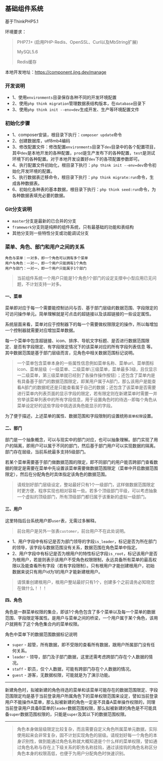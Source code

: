 ## 基础组件系统

基于ThinkPHP5.1

环境要求：

> PHP7.1+ (启用PHP-Redis、OpenSSL、Curl以及MbString扩展)
> 
> MySQL5.6
> 
> Redis缓存

本地开发地址：https://component.jing.dev/manage

### 开发说明

* 1、使用`environments`目录保存各种不同的开发环境配置
* 2、使用`php think migration`管理数据表结构版本，在`database`目录下
* 3、使用`php think init --env=dev`生成开发、生产等环境配置文件

### 初始化步骤

* 1、composer安装，根目录下执行：`composer update`命令
* 2、创建数据库，utf8mb4编码
* 3、修改配置文件：修改配置`environments`目录下`dev`目录中的各个配置项目，其中`dev`是本地开发的各种配置，`prod`是生产发布下的各种配置，`test`是测试环境下的各种配置。对于本地开发设置好`dev`下的各项配置参数即可。
* 4、执行配置文件初始化，根目录下执行：`php think init --env=dev`命令初始化开发环境的配置。
* 5、执行数据表迁移命令，根目录下执行：`php think migrate:run`命令，生成各种数据表。
* 6、初始化各种表的基本数据，根目录下执行：`php think seed:run`命令，为各种数据表填充必要的数据。

### Git分支说明

* `master`分支是最新的已合并的分支
* `framework`分支则是纯粹的组件系统，只有最基础的功能和表结构
* 其他分支则一些特性分支或功能调试分支

### 菜单、角色、部门和用户之间的关系

````
角色与菜单：一对多，即一个角色可以拥有多个菜单
用户与角色：一对一，即一个用户只能拥有1个角色
用户与部门：一对一，即一个用户只能属于1个部门
````

> 当前组件系统一个用户只能是1个角色1个部门的设定支撑中小型应用已无问题，不计划支持一对多。

#### 一、菜单

菜单即对应于每一个需要能控制访问与否、基于部门层级的数据范围、字段限定的可访问操作单元。简单理解就是可点击的超链接以及该超链接的一些设定属性。

系统层面来看，菜单对应于控制器下的每一个需要做权限限定的操作，所以每增加一个控制器就需要对应增加菜单数据。

每一个菜单中包含超链接、icon、排序、导航文字标题、是否进行数据范围限定、是否有字段限定、有字段限定情况下的该菜单对应的所有字段列表信息 等。其中数据范围是基于部门层级而言，见角色中相关数据范围标记说明。

> 一个菜单包含菜单本身的一些属性信息例如菜单名称、菜单url、菜单图标icon、菜单层级（一级菜单、二级菜单\三级菜单，菜单最多3级，且仅显示一二级菜单，第三级菜单就已经到了各操作操作按钮）；还包含了菜单内是有具备基于部门的数据范围限定，即某用户属于A部门，那么该用户是能查看A部门的数据呢还是只能查看属于自己的数据；还包含了该菜单是否需要进行菜单内列表页面的显示字段的限定，若有限定则在新建菜单时需要一并穷举该菜单列表中的所有字段信息，用于设置角色时的待选--即每个角色从菜单设定好的这些字段中挑选该角色能显示的字段。

为了便于描述，上述菜单的属性、数据范围和字段限制的设置统称`菜单权限`设置。

#### 二、部门

部门是一个抽象概念，可以与现实中的部门对应，也可以抽象理解。部门实现了用户的隔离，即用户可以属于不同的部门，然后基于部门用户可以实现数据的隔离。部门存在层级，当前系统最多支持5级部门。

若某个菜单需要基于部门做数据范围的限定，即不同部门的用户能否跨部门查看数据的限定是需要在菜单中先设置该菜单需要做数据范围限定（菜单中开启数据范围限定），然后在分配角色时具体指定该角色的数据范围。

> 请规划好部门层级设定，整站最好只有1个一级部门，这样做数据范围限定时更方便，程序实现也相对容易一些。若多个顶级部门平级，可以考虑抽象一个虚拟的顶级部门，所有顶级部门都归属于该重新的虚拟一级部门。

#### 三、用户

这里特指后台系统用户即`user`表，无需过多解释。

> 前台用户是另外一张表`customer`，前台用户不在此处说明。

* 1、用户字段中有标记是否为部门领导的字段`is_leader`，标记是否为所在部门的领导，该字段与数据范围没有关系，数据范围在角色菜单中指定。
* 2、用户字段中有标记是否为根用户的特性标记字段`is_root`，标记该用户是否为根用户，若是则表示该用户不受角色权限限制，永远具备所有菜单的最高权限以及能查看所有字段（若有字段限制）。只有根用户才能创建根用户，初始数据来说只有用户id为1的用户才能新建根用户。

> 请慎重创建根用户，根用户整站最好只有1个，创建多个之前请务必知晓您在做什么！！！

#### 四、角色

角色是一群菜单权限的集合，即该1个角色包含了多个菜单以及每一个菜单的数据范围、字段限定等属性。是用户与菜单之间的桥梁，一个用户属于某个角色，该用户就拥有了这个角色集合内的菜单权限。

角色中菜单下的数据范围数据标记说明

* `super`  - 超管，所有数据，即不受限的查看所有数据，跟用户所属部门没有任何关系。
* `leader` - 领导，部门及子部门数据，这里还需考虑跨部门存在个人数据的情况。
* `staff`  - 职员，仅个人数据，可能有跨部门存在个人数据的情况。
* `guest`  - 游客，无数据权限，可能就是为了演示功能。

---

新建角色时，拟被新建的角色待选的菜单和该菜单可能存在的数据范围限定、字段范围限定均是基于当前登录用户所属角色下的菜单权限范围来设定，譬如当前登录用户不能操作A菜单，那么拟被新建的角色一定是不具备A菜单操作权限的，同理当前登录用户具备B菜单的`leader`数据范围权限，那么拟被新建的角色是不可能具备`super`数据范围权限的，只能是`super`及其以下的数据范围权限。

---

> 角色本身做层级限定比较复杂，而且需要自定义角色所属菜单元数据，实际使用起来会非常复杂，固不计划实现角色的层级。请规划好每一个角色的本身识别性，做到能通过角色名称就大概知道是个什么样的菜单权限，譬如通过角色名称与存在上下级关系的职务名称挂钩，通过该挂钩的角色名称区分角色本身的权限高低，也便于为用户分配角色时快速识别。
